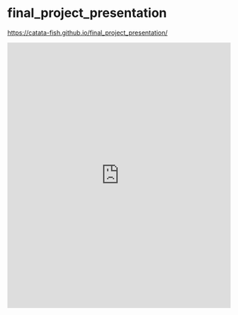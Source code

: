 # final_project_presentation

https://catata-fish.github.io/final_project_presentation/

 <iframe src="https://catata-fish.github.io/Data-Visualization-for-All-Final-Project/" style="border:0px #FFFFFF none;" scrolling="yes" frameborder="1" marginheight="0px" marginwidth="0px" height="600px" width="100%"></iframe> 
